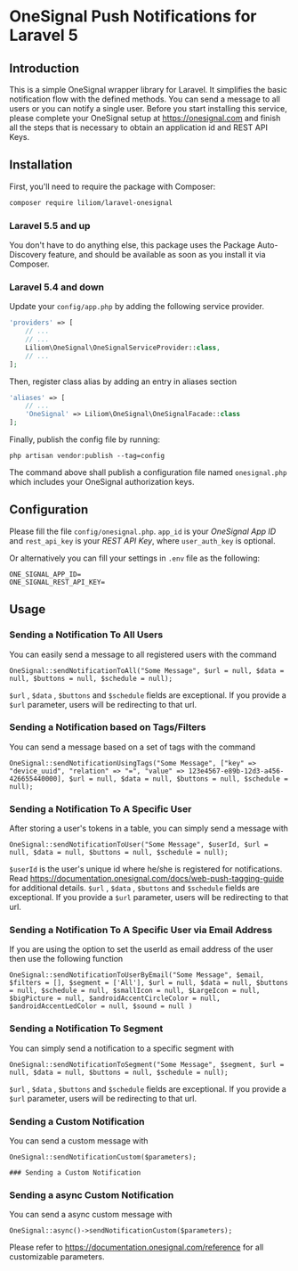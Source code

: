 #  OneSignal Push Notifications for Laravel 5

## Introduction

This is a simple OneSignal wrapper library for Laravel. It simplifies the basic notification flow with the defined methods. You can send a message to all users or you can notify a single user. 
Before you start installing this service, please complete your OneSignal setup at https://onesignal.com and finish all the steps that is necessary to obtain an application id and REST API Keys.


## Installation

First, you'll need to require the package with Composer:

```sh
composer require liliom/laravel-onesignal
```

### Laravel 5.5 and up

You don't have to do anything else, this package uses the Package Auto-Discovery feature, and should be available as soon as you install it via Composer.

### Laravel 5.4 and down

Update your `config/app.php` by adding the following service provider.

```php
'providers' => [
	// ...
	// ...
	Liliom\OneSignal\OneSignalServiceProvider::class,
	// ...
];
```


Then, register class alias by adding an entry in aliases section

```php
'aliases' => [
	// ...
	'OneSignal' => Liliom\OneSignal\OneSignalFacade::class
];
```


Finally, publish the config file by running:

```
php artisan vendor:publish --tag=config
``` 
 
The command above shall publish a configuration file named `onesignal.php` which includes your OneSignal authorization keys.


## Configuration

Please fill the file `config/onesignal.php`.
`app_id` is your *OneSignal App ID* and `rest_api_key` is your *REST API Key*, where `user_auth_key` is optional.
 
Or alternatively you can fill your settings in `.env` file as the following:
```
ONE_SIGNAL_APP_ID=
ONE_SIGNAL_REST_API_KEY=
```

## Usage

### Sending a Notification To All Users

You can easily send a message to all registered users with the command

    OneSignal::sendNotificationToAll("Some Message", $url = null, $data = null, $buttons = null, $schedule = null);
    
`$url` , `$data` , `$buttons` and `$schedule` fields are exceptional. If you provide a `$url` parameter, users will be redirecting to that url.
    

### Sending a Notification based on Tags/Filters

You can send a message based on a set of tags with the command

    OneSignal::sendNotificationUsingTags("Some Message", ["key" => "device_uuid", "relation" => "=", "value" => 123e4567-e89b-12d3-a456-426655440000], $url = null, $data = null, $buttons = null, $schedule = null);


### Sending a Notification To A Specific User

After storing a user's tokens in a table, you can simply send a message with

    OneSignal::sendNotificationToUser("Some Message", $userId, $url = null, $data = null, $buttons = null, $schedule = null);
    
`$userId` is the user's unique id where he/she is registered for notifications. Read https://documentation.onesignal.com/docs/web-push-tagging-guide for additional details.
`$url` , `$data` , `$buttons` and `$schedule` fields are exceptional. If you provide a `$url` parameter, users will be redirecting to that url.

### Sending a Notification To A Specific User via Email Address

If you are using the option to set the userId as email address of the user then use the following function

    OneSignal::sendNotificationToUserByEmail("Some Message", $email, $filters = [], $segment = ['All'], $url = null, $data = null, $buttons = null, $schedule = null, $smallIcon = null, $LargeIcon = null, $bigPicture = null, $androidAccentCircleColor = null, $androidAccentLedColor = null, $sound = null )


### Sending a Notification To Segment

You can simply send a notification to a specific segment with

    OneSignal::sendNotificationToSegment("Some Message", $segment, $url = null, $data = null, $buttons = null, $schedule = null);
    
`$url` , `$data` , `$buttons` and `$schedule` fields are exceptional. If you provide a `$url` parameter, users will be redirecting to that url.

### Sending a Custom Notification

You can send a custom message with 

    OneSignal::sendNotificationCustom($parameters);
    
    ### Sending a Custom Notification
### Sending a async Custom Notification
You can send a async custom message with 

    OneSignal::async()->sendNotificationCustom($parameters);
    
Please refer to https://documentation.onesignal.com/reference for all customizable parameters.

